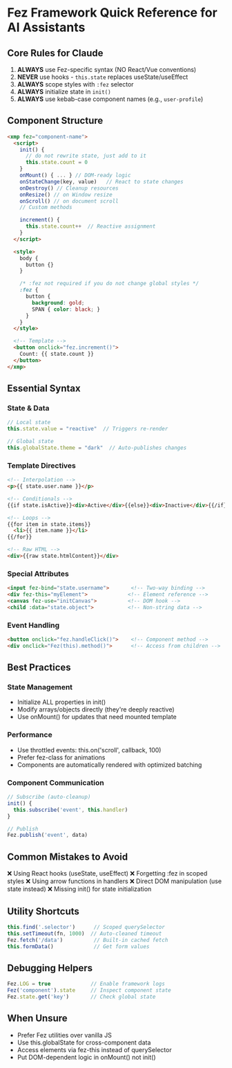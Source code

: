 # Fez Framework Quick Reference for AI Assistants

## Core Rules for Claude
1. **ALWAYS** use Fez-specific syntax (NO React/Vue conventions)
2. **NEVER** use hooks - `this.state` replaces useState/useEffect
3. **ALWAYS** scope styles with `:fez` selector
4. **ALWAYS** initialize state in `init()`
5. **ALWAYS** use kebab-case component names (e.g., `user-profile`)

## Component Structure
```html
<xmp fez="component-name">
  <script>
    init() {
      // do not rewrite state, just add to it
      this.state.count = 0
    }
    onMount() { ... } // DOM-ready logic
    onStateChange(key, value)	// React to state changes
    onDestroy()	// Cleanup resources
    onResize() // on Window resize
    onScroll() // on document scroll
    // Custom methods

    increment() {
      this.state.count++  // Reactive assignment
    }
  </script>

  <style>
    body {
      button {}
    }

    /* :fez not required if you do not change global styles */
    :fez {
      button {
        background: gold;
        SPAN { color: black; }
      }
    }
  </style>

  <!-- Template -->
  <button onclick="fez.increment()">
    Count: {{ state.count }}
  </button>
</xmp>
```

## Essential Syntax

### State & Data

```javascript
// Local state
this.state.value = "reactive"  // Triggers re-render

// Global state
this.globalState.theme = "dark"  // Auto-publishes changes
```

### Template Directives

```html
<!-- Interpolation -->
<p>{{ state.user.name }}</p>

<!-- Conditionals -->
{{if state.isActive}}<div>Active</div>{{else}}<div>Inactive</div>{{/if}}

<!-- Loops -->
{{for item in state.items}}
  <li>{{ item.name }}</li>
{{/for}}

<!-- Raw HTML -->
<div>{{raw state.htmlContent}}</div>
```

### Special Attributes

```html
<input fez-bind="state.username">       <!-- Two-way binding -->
<div fez-this="myElement">             <!-- Element reference -->
<canvas fez-use="initCanvas">          <!-- DOM hook -->
<child :data="state.object">           <!-- Non-string data -->
```

### Event Handling

```html
<button onclick="fez.handleClick()">    <!-- Component method -->
<div onclick="Fez(this).method()">      <!-- Access from children -->
```

## Best Practices

### State Management

* Initialize ALL properties in init()
* Modify arrays/objects directly (they're deeply reactive)
* Use onMount() for updates that need mounted template

### Performance

* Use throttled events: this.on('scroll', callback, 100)
* Prefer fez-class for animations
* Components are automatically rendered with optimized batching

### Component Communication

```javascript
// Subscribe (auto-cleanup)
init() {
  this.subscribe('event', this.handler)
}

// Publish
Fez.publish('event', data)
```

## Common Mistakes to Avoid

❌ Using React hooks (useState, useEffect)
❌ Forgetting :fez in scoped styles
❌ Using arrow functions in handlers
❌ Direct DOM manipulation (use state instead)
❌ Missing init() for state initialization

## Utility Shortcuts

```javascript
this.find('.selector')      // Scoped querySelector
this.setTimeout(fn, 1000)  // Auto-cleaned timeout
Fez.fetch('/data')          // Built-in cached fetch
this.formData()             // Get form values
```

## Debugging Helpers

```javascript
Fez.LOG = true             // Enable framework logs
Fez('component').state     // Inspect component state
Fez.state.get('key')       // Check global state
```

## When Unsure

* Prefer Fez utilities over vanilla JS
* Use this.globalState for cross-component data
* Access elements via fez-this instead of querySelector
* Put DOM-dependent logic in onMount() not init()
